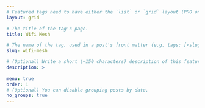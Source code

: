 ```yaml
---
# Featured tags need to have either the `list` or `grid` layout (PRO only).
layout: grid

# The title of the tag's page.
title: Wifi Mesh

# The name of the tag, used in a post's front matter (e.g. tags: [<slug>]).
slug: wifi-mesh

# (Optional) Write a short (~150 characters) description of this featured tag.
description: >
 
menu: true
order: 1
# (Optional) You can disable grouping posts by date.
no_groups: true
---
```

